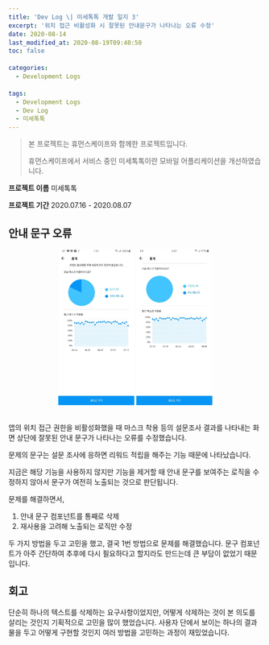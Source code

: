 ```yaml
---
title: 'Dev Log \| 미세톡톡 개발 일지 3'
excerpt: '위치 접근 비활성화 시 잘못된 안내문구가 나타나는 오류 수정'
date: 2020-08-14
last_modified_at: 2020-08-19T09:40:50
toc: false

categories:
  - Development Logs

tags:
  - Development Logs
  - Dev Log
  - 미세톡톡
---
```


> 본 프로젝트는 휴먼스케이프와 함께한 프로젝트입니다.
>
> 휴먼스케이프에서 서비스 중인 미세톡톡이란 모바일 어플리케이션을 개선하였습니다.

**프로젝트 이름** 미세톡톡

**프로젝트 기간** 2020.07.16 - 2020.08.07

## 안내 문구 오류
<div style="text-align:center;">
  <img src="/assets/images/devlog-miseTokTok/pollTitle.jpg" alt="pollTitle" width="30%"/>
  <img src="/assets/images/devlog-miseTokTok/noPollTitle.jpg" alt="no PollTitle" width="30%"/>
</div>
<br>

앱의 위치 접근 권한을 비활성화했을 때 마스크 착용 등의 설문조사 결과를 나타내는 화면 상단에 잘못된 안내 문구가 나타나는 오류를 수정했습니다.

문제의 문구는 설문 조사에 응하면 리워드 적립을 해주는 기능 때문에 나타났습니다.

지금은 해당 기능을 사용하지 않지만 기능을 제거할 때 안내 문구를 보여주는 로직을 수정하지 않아서 문구가 여전히 노출되는 것으로 판단됩니다.

문제를 해결하면서,

1. 안내 문구 컴포넌트를 통째로 삭제 
1. 재사용을 고려해 노출되는 로직만 수정 

두 가지 방법을 두고 고민을 했고, 결국 1번 방법으로 문제를 해결했습니다. 문구 컴포넌트가 아주 간단하여 추후에 다시 필요하다고 할지라도 만드는데 큰 부담이 없었기 때문입니다.



## 회고
단순히 하나의 텍스트를 삭제하는 요구사항이었지만, 어떻게 삭제하는 것이 본 의도를 살리는 것인지 기획적으로 고민을 많이 했었습니다.
사용자 단에서 보이는 하나의 결과물을 두고 어떻게 구현할 것인지 여러 방법을 고민하는 과정이 재밌었습니다.